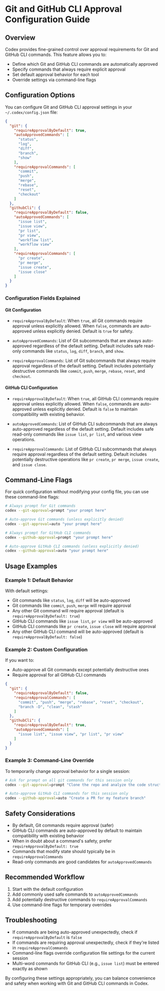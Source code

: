 # Git and GitHub CLI Approval Configuration Guide

## Overview

Codex provides fine-grained control over approval requirements for Git and GitHub CLI commands. This feature allows you to:

- Define which Git and GitHub CLI commands are automatically approved
- Specify commands that always require explicit approval
- Set default approval behavior for each tool
- Override settings via command-line flags

## Configuration Options

You can configure Git and GitHub CLI approval settings in your `~/.codex/config.json` file:

```json
{
  "git": {
    "requireApprovalByDefault": true,
    "autoApprovedCommands": [
      "status",
      "log",
      "diff",
      "branch",
      "show"
    ],
    "requireApprovalCommands": [
      "commit",
      "push",
      "merge",
      "rebase",
      "reset",
      "checkout"
    ]
  },
  "githubCli": {
    "requireApprovalByDefault": false,
    "autoApprovedCommands": [
      "issue list",
      "issue view",
      "pr list",
      "pr view",
      "workflow list",
      "workflow view"
    ],
    "requireApprovalCommands": [
      "pr create",
      "pr merge",
      "issue create",
      "issue close"
    ]
  }
}
```

### Configuration Fields Explained

#### Git Configuration

- `requireApprovalByDefault`: When `true`, all Git commands require approval unless explicitly allowed. When `false`, commands are auto-approved unless explicitly denied. Default is `true` for safety.

- `autoApprovedCommands`: List of Git subcommands that are always auto-approved regardless of the default setting. Default includes safe read-only commands like `status`, `log`, `diff`, `branch`, and `show`.

- `requireApprovalCommands`: List of Git subcommands that always require approval regardless of the default setting. Default includes potentially destructive commands like `commit`, `push`, `merge`, `rebase`, `reset`, and `checkout`.

#### GitHub CLI Configuration

- `requireApprovalByDefault`: When `true`, all GitHub CLI commands require approval unless explicitly allowed. When `false`, commands are auto-approved unless explicitly denied. Default is `false` to maintain compatibility with existing behavior.

- `autoApprovedCommands`: List of GitHub CLI subcommands that are always auto-approved regardless of the default setting. Default includes safe read-only commands like `issue list`, `pr list`, and various view operations.

- `requireApprovalCommands`: List of GitHub CLI subcommands that always require approval regardless of the default setting. Default includes potentially destructive operations like `pr create`, `pr merge`, `issue create`, and `issue close`.

## Command-Line Flags

For quick configuration without modifying your config file, you can use these command-line flags:

```bash
# Always prompt for Git commands
codex --git-approval=prompt "your prompt here"

# Auto-approve Git commands (unless explicitly denied)
codex --git-approval=auto "your prompt here"

# Always prompt for GitHub CLI commands
codex --github-approval=prompt "your prompt here"

# Auto-approve GitHub CLI commands (unless explicitly denied)
codex --github-approval=auto "your prompt here"
```

## Usage Examples

### Example 1: Default Behavior

With default settings:
- Git commands like `status`, `log`, `diff` will be auto-approved
- Git commands like `commit`, `push`, `merge` will require approval
- Any other Git command will require approval (default is `requireApprovalByDefault: true`)
- GitHub CLI commands like `issue list`, `pr view` will be auto-approved
- GitHub CLI commands like `pr create`, `issue close` will require approval
- Any other GitHub CLI command will be auto-approved (default is `requireApprovalByDefault: false`)

### Example 2: Custom Configuration

If you want to:
- Auto-approve all Git commands except potentially destructive ones
- Require approval for all GitHub CLI commands

```json
{
  "git": {
    "requireApprovalByDefault": false,
    "requireApprovalCommands": [
      "commit", "push", "merge", "rebase", "reset", "checkout",
      "branch -D", "clean", "stash"
    ]
  },
  "githubCli": {
    "requireApprovalByDefault": true,
    "autoApprovedCommands": [
      "issue list", "issue view", "pr list", "pr view"
    ]
  }
}
```

### Example 3: Command-Line Override

To temporarily change approval behavior for a single session:

```bash
# Ask for prompt on all git commands for this session only
codex --git-approval=prompt "Clone the repo and analyze the code structure"

# Auto-approve GitHub CLI commands for this session only
codex --github-approval=auto "Create a PR for my feature branch"
```

## Safety Considerations

- By default, Git commands require approval (safer)
- GitHub CLI commands are auto-approved by default to maintain compatibility with existing behavior
- When in doubt about a command's safety, prefer `requireApprovalByDefault: true`
- Commands that modify state should typically be in `requireApprovalCommands`
- Read-only commands are good candidates for `autoApprovedCommands`

## Recommended Workflow

1. Start with the default configuration
2. Add commonly used safe commands to `autoApprovedCommands` 
3. Add potentially destructive commands to `requireApprovalCommands`
4. Use command-line flags for temporary overrides

## Troubleshooting

- If commands are being auto-approved unexpectedly, check if `requireApprovalByDefault` is `false`
- If commands are requiring approval unexpectedly, check if they're listed in `requireApprovalCommands`
- Command-line flags override configuration file settings for the current session
- Multi-word commands for GitHub CLI (e.g., `issue list`) must be entered exactly as shown

By configuring these settings appropriately, you can balance convenience and safety when working with Git and GitHub CLI commands in Codex.
